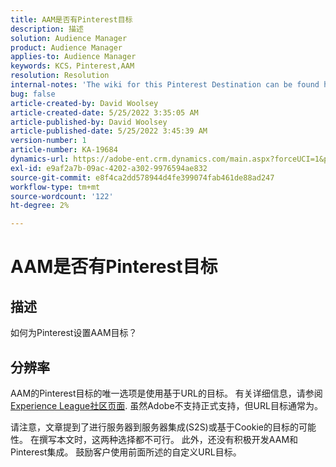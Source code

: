 ```yaml
---
title: AAM是否有Pinterest目标
description: 描述
solution: Audience Manager
product: Audience Manager
applies-to: Audience Manager
keywords: KCS，Pinterest,AAM
resolution: Resolution
internal-notes: 'The wiki for this Pinterest Destination can be found here: https://wiki.corp.adobe.com/display/MCPI/Pinterest+-+AAM+Destination+-+IN+DEVELOPMENT'
bug: false
article-created-by: David Woolsey
article-created-date: 5/25/2022 3:35:05 AM
article-published-by: David Woolsey
article-published-date: 5/25/2022 3:45:39 AM
version-number: 1
article-number: KA-19684
dynamics-url: https://adobe-ent.crm.dynamics.com/main.aspx?forceUCI=1&pagetype=entityrecord&etn=knowledgearticle&id=0a2b6ba9-dbdb-ec11-a7b6-0022480b01c5
exl-id: e9af2a7b-09ac-4202-a302-9976594ae832
source-git-commit: e8f4ca2dd578944d4fe399074fab461de88ad247
workflow-type: tm+mt
source-wordcount: '122'
ht-degree: 2%

---
```


# AAM是否有Pinterest目标

## 描述


如何为Pinterest设置AAM目标？


## 分辨率


AAM的Pinterest目标的唯一选项是使用基于URL的目标。 有关详细信息，请参阅 [Experience League社区页面](https://experienceleaguecommunities.adobe.com/t5/adobe-audience-manager-questions/pinterest-destination/td-p/434687). 虽然Adobe不支持正式支持，但URL目标通常为。

请注意，文章提到了进行服务器到服务器集成(S2S)或基于Cookie的目标的可能性。 在撰写本文时，这两种选择都不可行。 此外，还没有积极开发AAM和Pinterest集成。 鼓励客户使用前面所述的自定义URL目标。
